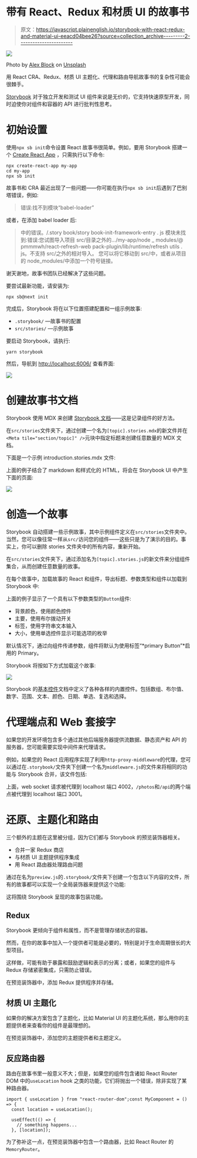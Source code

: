 # 带有 React、Redux 和材质 UI 的故事书

> 原文：<https://javascript.plainenglish.io/storybook-with-react-redux-and-material-ui-eeacd04bee26?source=collection_archive---------2----------------------->

![](img/771af0821c19a8ec2f28f67d2cea2824.png)

Photo by [Alex Block](https://unsplash.com/@alexblock?utm_source=medium&utm_medium=referral) on [Unsplash](https://unsplash.com?utm_source=medium&utm_medium=referral)

用 React CRA、Redux、材质 UI 主题化、代理和路由导航故事书的复杂性可能会很棘手。

[Storybook](https://storybook.js.org/) 对于独立开发和测试 UI 组件来说是无价的，它支持快速原型开发，同时迫使你对组件和容器的 API 进行批判性思考。

# 初始设置

使用`npx sb init`命令设置 React 故事书很简单。例如，要用 Storybook 搭建一个 [Create React App](https://reactjs.org/docs/create-a-new-react-app.html) ，只需执行以下命令:

```
npx create-react-app my-app
cd my-app
npx sb init
```

故事书和 CRA 最近出现了一些问题——你可能在执行`npx sb init`后遇到了巴别塔错误，例如:

> 错误:找不到模块“babel-loader”

或者，在添加 babel loader 后:

> 中的错误。/.story book/story book-init-framework-entry . js
> 模块未找到:错误:您试图导入项目 src/目录之外的…/my-app/node _ modules/@ pmmmwh/react-refresh-web pack-plugin/lib/runtime/refresh utils . js。不支持 src/之外的相对导入。
> 您可以将它移动到 src/中，或者从项目的 node_modules/中添加一个符号链接。

谢天谢地，故事书团队已经解决了这些问题。

要尝试最新功能，请安装为:

```
npx sb@next init
```

完成后，Storybook 将在以下位置搭建配置和一组示例故事:

*   `.storybook/` —故事书的配置
*   `src/stories/` —示例故事

要启动 Storybook，请执行:

```
yarn storybook
```

然后，导航到 [http://localhost:6006/](http://localhost:6006/) 查看界面:

![](img/8538f46ef70dfe5782eb230cc3202042.png)

# 创建故事书文档

Storybook 使用 MDX 来创建 [Storybook 文档](https://storybook.js.org/docs/react/writing-docs/introduction)——这是记录组件的好方法。

在`src/stories`文件夹下，通过创建一个名为`[topic].stories.mdx`的新文件并在`<Meta tile="section/topic]" />`元块中指定标题来创建任意数量的 MDX 文档。

下面是一个示例 introduction.stories.mdx 文件:

上面的例子结合了 markdown 和样式化的 HTML，将会在 Storybook UI 中产生下面的页面:

![](img/d5312c2c6d248fb52f5b4ba20b5662ce.png)

# 创造一个故事

Storybook 自动搭建一些示例故事，其中示例组件定义在`src/stories`文件夹中。当然，您可以像往常一样从`src/`访问您的组件——这些只是为了演示的目的。事实上，你可以删除 stories 文件夹中的所有内容，重新开始。

在`src/stories`文件夹下，通过添加名为`[topic].stories.js`的新文件来分组组件集合，从而创建任意数量的故事。

在每个故事中，加载故事的 React 和组件，导出标题、参数类型和组件以加载到 Storybook 中:

上面的例子显示了一个具有以下参数类型的`Button`组件:

*   背景颜色，使用颜色控件
*   主要，使用布尔拨动开关
*   标签，使用字符串文本输入
*   大小，使用单选控件显示可能选项的枚举

默认情况下，通过向组件传递参数，组件将默认为使用标签“*primary Button”*启用的 Primary。

Storybook 将按如下方式加载这个故事:

![](img/fda9c5743392f259096e56b28272a1b6.png)

Storybook 的[基本控件](https://storybook.js.org/docs/react/essentials/controls)文档中定义了各种各样的内置控件。包括数组、布尔值、数字、范围、文本、颜色、日期、单选、复选和选择。

# 代理端点和 Web 套接字

如果您的开发环境包含多个通过其他后端服务器提供流数据、静态资产和 API 的服务器，您可能需要实现中间件来代理请求。

例如，如果您的 React 应用程序实现了利用`http-proxy-middleware`的代理，您可以通过在`.storybook/`文件夹下创建一个名为`middleware.js`的文件来将相同的功能与 Storybook 合并，该文件包括:

上面，web socket 请求被代理到 localhost 端口 4002，`/photos`和`/api`的两个端点被代理到 localhost 端口 3001。

# 还原、主题化和路由

三个额外的主题在这里被分组，因为它们都与 Storybook 的预览装饰器相关。

*   合并一家 Redux 商店
*   与材质 UI 主题提供程序集成
*   用 React 路由器处理路由问题

通过在名为`preview.js`的`.storybook/`文件夹下创建一个包含以下内容的文件，所有的故事都可以实现一个全局装饰器来提供这个功能:

这将围绕 Storybook 呈现的故事包装功能。

## Redux

Storybook 更倾向于组件和属性，而不是管理存储状态的容器。

然而，在你的故事中加入一个提供者可能是必要的，特别是对于生命周期很长的大型项目。

这样做，可能有助于暴露和鼓励逻辑和表示的分离；或者，如果您的组件与 Redux 存储紧密集成，只需防止错误。

在预览装饰器中，添加 Redux 提供程序并存储。

## 材质 UI 主题化

如果你的解决方案包含了主题化，比如 Material UI 的主题化系统，那么用你的主题提供者来查看你的组件是最理想的。

在预览装饰器中，添加您的主题提供者和主题定义。

## 反应路由器

路由在故事书里一般意义不大；但是，如果您的组件包含诸如 React Router DOM 中的`useLocation` hook 之类的功能，它们将抛出一个错误，除非实现了某种路由器。

```
import { useLocation } from "react-router-dom";const MyComponent = () => {
  const location = useLocation();

  useEffect(() => {
    // something happens...
  }, [location]);
```

为了弥补这一点，在预览装饰器中包含一个路由器，比如 React Router 的`MemoryRouter`。